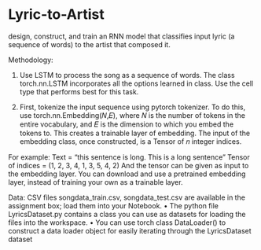 # Lyric-to-Artist

design, construct, and train an RNN model that classifies input lyric (a sequence of words) to the artist that composed it.

Methodology:
1. Use LSTM to process the song as a sequence of words. The class torch.nn.LSTM incorporates all the options learned in class. Use the cell type that performs best for this task.

3. First, tokenize the input sequence using pytorch tokenizer. To do this, use torch.nn.Embedding(𝑁,𝐸), where 𝑁 is the number of tokens in the entire vocabulary, and 𝐸 is the dimension to which you embed the tokens to. This creates a trainable layer of embedding.
The input of the embedding class, once constructed, is a Tensor of 𝑛 integer indices.

For example:
Text = “this sentence is long. This is a long sentence”
Tensor of indices = (1, 2, 3, 4, 1, 3, 5, 4, 2)
And the tensor can be given as input to the embedding layer.
You can download and use a pretrained embedding layer, instead
of training your own as a trainable layer.

Data:
CSV files songdata_train.csv, songdata_test.csv are available in the
assignment box; load them into your Notebook.
• The python file LyricsDataset.py contains a class you can use as datasets for loading the files into the workspace.
• You can use torch class DataLoader() to construct a data loader object for easily iterating through the LyricsDataset dataset
